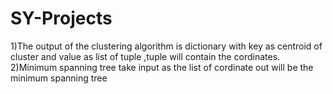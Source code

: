 # SY-Projects
1)The output of the clustering algorithm is dictionary with key as centroid of  cluster and value as list of tuple ,tuple will contain the cordinates.
2)Minimum spanning tree take input as the list of cordinate out will be the minimum spanning tree
